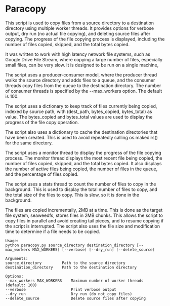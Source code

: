 # Paracopy

This script is used to copy files from a source directory to a destination directory using multiple worker threads.
It provides options for verbose output, dry run (no actual file copying), and deleting source files after copying.
The progress of the file copying process is displayed, including the number of files copied, skipped, and the total bytes copied.

It was written to work with high latency network file systems, such as Google Drive File Stream, where copying a 
large number of files, especially small files, can be very slow.  It is designed to be run on a single machine,

The script uses a producer-consumer model, where the producer thread walks the source directory and adds files to 
a queue, and the consumer threads copy files from the queue to the destination directory.  The number of consumer
threads is specified by the --max_workers option.  The default is 100.

The script uses a dictionary to keep track of files currently being copied, indexed by source path, with (dest_path, bytes_copied, bytes_total) as value.
The bytes_copied and bytes_total values are used to display the progress of the file copy operation.

The script also uses a dictionary to cache the destination directories that have been created.  This is used to avoid
repeatedly calling os.makedirs() for the same directory.

The script uses a monitor thread to display the progress of the file copying process.  The monitor thread displays
the most recent file being copied, the number of files copied, skipped, and the total bytes copied.  It also displays
the number of active files being copied, the number of files in the queue, and the percentage of files copied.

The script uses a stats thread to count the number of files to copy in the background.  This is used to display the
total number of files to copy, and the total size of the files to copy.  This is slow, so it is done in the background.

The files are copied incrementally, 2MB at a time.  This is done as the target file system, seaweedfs, stores
files in 2MB chunks.  This allows the script to copy files in parallel and avoid creating tail pieces, and to 
resume copying if the script is interrupted.  The script also uses the file size and modification time to determine 
if a file needs to be copied.

```
Usage:
python paracopy.py source_directory destination_directory [--max_workers MAX_WORKERS] [--verbose] [--dry_run] [--delete_source]

Arguments:
source_directory         Path to the source directory
destination_directory    Path to the destination directory

Options:
--max_workers MAX_WORKERS    Maximum number of worker threads (default: 100)
--verbose                    Print verbose output
--dry_run                    Dry run (do not copy files)
--delete_source              Delete source files after copying
```